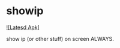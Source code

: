 # showip

[ ![Latesd Apk] ](https://github.com/luoqii/showip/blob/master/dist/showip.apk?raw=true)

show ip (or other stuff) on screen ALWAYS.


